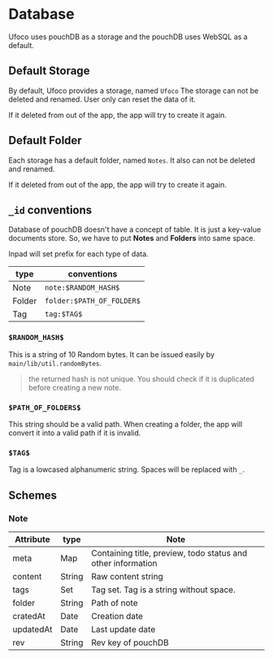 # Database

Ufoco uses pouchDB as a storage and the pouchDB uses WebSQL as a default.

## Default Storage

By default, Ufoco provides a storage, named `Ufoco`
The storage can not be deleted and renamed. User only can reset the data of it.

If it deleted from out of the app, the app will try to create it again.

## Default Folder

Each storage has a default folder, named `Notes`.
It also can not be deleted and renamed.

If it deleted from out of the app, the app will try to create it again.

## `_id` conventions

Database of pouchDB doesn't have a concept of table. It is just a key-value documents store.
So, we have to put **Notes** and **Folders** into same space.

Inpad will set prefix for each type of data.

| type   | conventions               |
| ------ | ------------------------- |
| Note   | `note:$RANDOM_HASH$`      |
| Folder | `folder:$PATH_OF_FOLDER$` |
| Tag    | `tag:$TAG$`               |

### `$RANDOM_HASH$`

This is a string of 10 Random bytes. It can be issued easily by `main/lib/util.randomBytes`.

> the returned hash is not unique. You should check if it is duplicated before creating a new note.

### `$PATH_OF_FOLDERS$`

This string should be a valid path. When creating a folder, the app will convert it into a valid path if it is invalid.

### `$TAG$`

Tag is a lowcased alphanumeric string. Spaces will be replaced with `_`.

## Schemes

### Note

| Attribute | type        | Note                                                         |
| --------- | ----------- | ------------------------------------------------------------ |
| meta      | Map<Any>    | Containing title, preview, todo status and other information |
| content   | String      | Raw content string                                           |
| tags      | Set<String> | Tag set. Tag is a string without space.                      |
| folder    | String      | Path of note                                                 |
| cratedAt  | Date        | Creation date                                                |
| updatedAt | Date        | Last update date                                             |
| rev       | String      | Rev key of pouchDB                                           |
